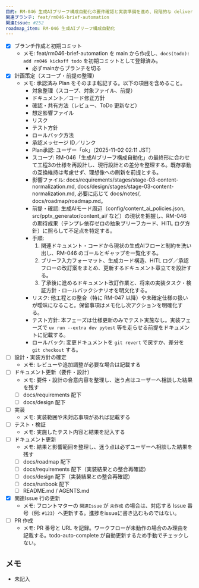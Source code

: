 ```yaml
---
目的: RM-046 生成AIブリーフ構成自動化の要件確認と実装準備を進め、段階的な deliverable を定義する
関連ブランチ: feat/rm046-brief-automation
関連Issue: #252
roadmap_item: RM-046 生成AIブリーフ構成自動化
---
```


- [x] ブランチ作成と初期コミット
  - メモ: feat/rm046-brief-automation を main から作成し、`docs(todo): add rm046 kickoff todo` を初期コミットとして登録済み。
    - 必ずmainからブランチを切る
- [x] 計画策定（スコープ・前提の整理）
  - メモ: 承認済み Plan をそのまま転記する。以下の項目を含めること。
    - 対象整理（スコープ、対象ファイル、前提）
    - ドキュメント／コード修正方針
    - 確認・共有方法（レビュー、ToDo 更新など）
    - 想定影響ファイル
    - リスク
    - テスト方針
    - ロールバック方法
    - 承認メッセージ ID／リンク
    - Plan承認: ユーザー「ok」（2025-11-02 02:11 JST）
    - スコープ: RM-046「生成AIブリーフ構成自動化」の最終形に合わせて工程3の仕様を再設計し、現行設計との差分を整理する。既存挙動の互換維持は考慮せず、理想像への刷新を前提とする。
    - 影響ファイル: docs/requirements/stages/stage-03-content-normalization.md, docs/design/stages/stage-03-content-normalization.md, 必要に応じて docs/notes/, docs/roadmap/roadmap.md。
    - 前提・確認: 生成AIモード周辺（config/content_ai_policies.json, src/pptx_generator/content_ai/ など）の現状を把握し、RM-046 の期待成果（テンプレ依存ゼロの抽象ブリーフカード、HITL ログ方針）に照らして不足点を特定する。
    - 手順:
      1. 関連ドキュメント・コードから現状の生成AIフローと制約を洗い出し、RM-046 のゴールとギャップを一覧化する。
      2. ブリーフ入力フォーマット、生成カード構造、HITL ログ／承認フローの改訂案をまとめ、更新するドキュメント章立てを設計する。
      3. 了承後に進めるドキュメント改訂作業と、将来の実装タスク・検証方針・ロールバックシナリオを明文化する。
    - リスク: 他工程との整合（特に RM-047 以降）や未確定仕様の扱いが曖昧になること。保留事項はメモ化し次アクションを明確化する。
    - テスト方針: 本フェーズは仕様更新のみでテスト実施なし。実装フェーズで `uv run --extra dev pytest` 等を走らせる前提をドキュメントに記載する。
    - ロールバック: 変更ドキュメントを `git revert` で戻すか、差分を `git checkout` する。
- [ ] 設計・実装方針の確定
  - メモ: レビューや追加調整が必要な場合は記載する
- [ ] ドキュメント更新（要件・設計）
  - メモ: 要件・設計の合意内容を整理し、迷う点はユーザーへ相談した結果を残す
  - [ ] docs/requirements 配下
  - [ ] docs/design 配下
- [ ] 実装
  - メモ: 実装範囲や未対応事項があれば記載する
- [ ] テスト・検証
  - メモ: 実施したテスト内容と結果を記入する
- [ ] ドキュメント更新
  - メモ: 結果と影響範囲を整理し、迷う点は必ずユーザーへ相談した結果を残す
  - [ ] docs/roadmap 配下
  - [ ] docs/requirements 配下（実装結果との整合再確認）
  - [ ] docs/design 配下（実装結果との整合再確認）
  - [ ] docs/runbook 配下
  - [ ] README.md / AGENTS.md
- [x] 関連Issue 行の更新
  - メモ: フロントマターの `関連Issue` が `未作成` の場合は、対応する Issue 番号（例: `#123`）へ更新する。進捗をissueに書き込むものではない。
- [ ] PR 作成
  - メモ: PR 番号と URL を記録。ワークフローが未動作の場合のみ理由を記載する。todo-auto-complete が自動更新するため手動でチェックしない。

## メモ
- 未記入
